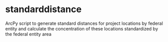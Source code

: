 # standarddistance
ArcPy script to generate standard distances for project locations by federal entity and calculate the concentration of these locations standardized by the federal entity area
